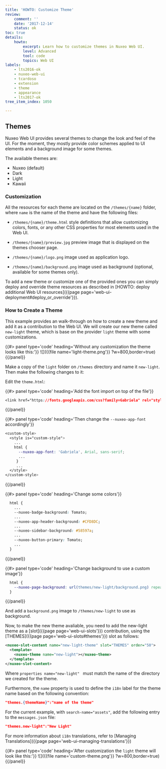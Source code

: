 ```yaml
---
title: 'HOWTO: Customize Theme'
review:
    comment: ''
    date: '2017-12-14'
    status: ok
toc: true
details:
    howto:
        excerpt: Learn how to customize themes in Nuxeo Web UI.
        level: Advanced
        tool: code
        topics: Web UI
labels:
    - lts2016-ok
    - nuxeo-web-ui
    - tcardoso
    - extension
    - theme
    - appearance
    - lts2017-ok
tree_item_index: 1050

---
```

## Themes

Nuxeo Web UI provides several themes to change the look and feel of the UI. For the moment, they mostly provide color schemes applied to UI elements and a background image for some themes.

The available themes are:
- Nuxeo (default)
- Dark
- Light
- Kawaii

### Customization

All the resources for each theme are located on the `/themes/{name}` folder, where `name` is the name of the theme and have the following files:

- `/themes/{name}/theme.html` style definitions that allow customizing colors, fonts, or any other CSS properties for most elements used in the Web UI.

- `/themes/{name}/preview.jpg` preview image that is displayed on the themes chooser page.

- `/themes/{name}/logo.png` image used as application logo.

- `/themes/{name}/background.png` image used as background (optional, available for some themes only).

To add a new theme or customize one of the provided ones you can simply deploy and override theme resources as described in [HOWTO: deploy additional Web UI resources]({{page page='web-ui-deployment#deploy_or_override'}}).


### How to Create a Theme

This example provides an walk-through on how to create a new theme and add it as a contribution to the Web UI.
We will create our new theme called `new-light` theme, which is base on the provider `light` theme with some customizations.

{{#> panel type='code' heading='Without any customization the theme looks like this:'}}
![]({{file name='light-theme.png'}} ?w=800,border=true)
{{/panel}}

Make a copy of the `light` folder on `/themes` directory and name it `new-light`. Then make the following changes to it:

Edit the `theme.html`:

{{#> panel type='code' heading='Add the font import on top of the file'}}
```css
<link href="https://fonts.googleapis.com/css?family=Gabriela" rel="stylesheet">
```
{{/panel}}

{{#> panel type='code' heading='Then change the `--nuxeo-app-font` accordingly'}}
```css
<custom-style>
  <style is="custom-style">
    ...
    html {
      --nuxeo-app-font: 'Gabriela', Arial, sans-serif;
      ...
     }
     ...
  </style>
</custom-style>
```
{{/panel}}


{{#> panel type='code' heading='Change some colors'}}
```css
  html {
    ...
    --nuxeo-badge-background: Tomato;
    ...
    --nuxeo-app-header-background: #CFD8DC;
    ...
    --nuxeo-sidebar-background: #58597a;
    ...
    --nuxeo-button-primary: Tomato;
    ...
  }
```
{{/panel}}

{{#> panel type='code' heading='Change background to use a custom image'}}
```css
  html {
    --nuxeo-page-background: url(themes/new-light/background.png) repeat;
  }
```
{{/panel}}


And add a `background.png` image to `/themes/new-light` to use as background.


Now, to make the new theme avaliable, you need to add the new-light theme as a [slot]({{page page='web-ui-slots'}}) contribution, using the  [THEMES]({{page page='web-ui-slots#themes'}}) slot as follows:

```xml
<nuxeo-slot-content name="new-light-theme" slot="THEMES" order="50">
  <template>
    <nuxeo-theme name="new-light"></nuxeo-theme>
  </template>
</nuxeo-slot-content>
```

Where `properties
name="new-light"
`
must match the name of the directory we created for the theme.

Furthermore, the `name` property is used to define the `i18n` label for the theme name based on the following convention:
```json
"themes.{themeName}":"name of the theme"
```

For the current example, with `search-name="assets"`, add the following entry to the `messages.json` file:
```json
"themes.new-light":"New Light"
```

For more information about `i18n` translations, refer to [Managing Translations]({{page page='web-ui-managing-translations'}})


{{#> panel type='code' heading='After customization the `light` theme will look like this:'}}
![]({{file name='custom-theme.png'}} ?w=800,border=true)
{{/panel}}
